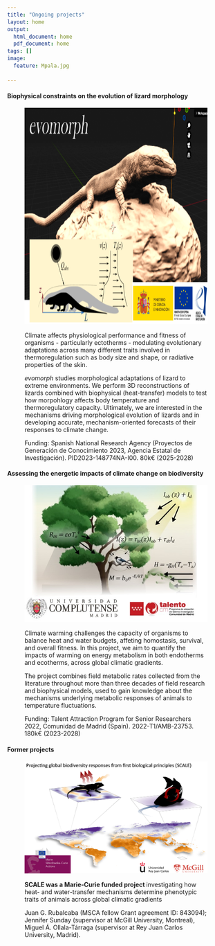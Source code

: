 ```yaml
---
title: "Ongoing projects"
layout: home
output:
  html_document: home
  pdf_document: home
tags: []
image:
  feature: Mpala.jpg

---
```

<h4> Biophysical constraints on the evolution of lizard morphology </h4>
<figure class = "half">
  <img src="/images/evomorph.png" height="500px" width="1000px" >
  <p> Climate affects physiological performance and fitness of organisms - particularly ectotherms - modulating evolutionary adaptations across many different traits involved in thermoregulation such as body size and shape, or radiative properties of the skin. </p>
  <p> <i> evomorph </i> studies morphological adaptations of lizard to extreme environments. We perform 3D reconstructions of lizards combined with biophysical (heat-transfer) models to test how morpohlogy affects body temperature and thermoregulatory capacity. Ultimately, we are interested in the mechanisms driving morphological evolution of lizards and in developing accurate, mechanism-oriented forecasts of their responses to climate change. </p>
  <p> Funding: Spanish National Research Agency (Proyectos de Generación de Conocimiento 2023, Agencia Estatal de Investigación). PID2023-148774NA-I00. 80k€ (2025-2028)</p>
</figure>

<h4> Assessing the energetic impacts of climate change on biodiversity </h4>
<figure class = "half">
  <img src="/images/TCAM.jpg">
  <p> Climate warming challenges the capacity of organisms to balance heat and water budgets, affeting homostasis, survival, and overall fitness. In this project, we aim to quantify the impacts of warming on energy metabolism in both endotherms and ecotherms, across global climatic gradients. </p>
  <p> The project combines field metabolic rates collected from the literature throughout more than three decades of field research and biophysical models, used to gain knowledge about the mechanisms underlying metabolic responses of animals to temperature fluctuations. </p>
  <p> Funding: Talent Attraction Program for Senior Researchers 2022, Comunidad de Madrid (Spain). 2022-T1/AMB-23753. 180k€ (2023-2028) </p>
</figure>

<h4> Former projects </h4>
<figure class = "half">
  <a href = "https://cordis.europa.eu/article/id/443204-predicting-organismal-environment-interactions-under-climatic-scenarios"> <img src="/images/SCALE.png"> </a>
  <p><b>SCALE was a Marie-Curie funded project </b> investigating how heat- and water-transfer mechanisms determine phenotypic traits of animals across global 
    climatic gradients </p>
  <p> Juan G. Rubalcaba (MSCA fellow Grant agreement ID: 843094); Jennifer Sunday (supervisor at McGill University, Montreal), Miguel Á. Ollala-Tárraga (supervisor at Rey Juan Carlos
    University, Madrid).</p>
</figure>


